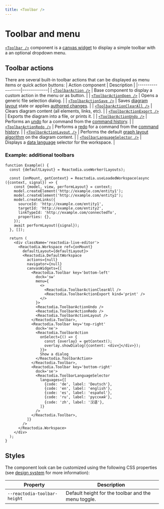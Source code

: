 ```yaml
---
title: <Toolbar />
---
```


# Toolbar and menu

[`<Toolbar />`](/docs/api/workspace/functions/Toolbar) component is a [canvas widget](/docs/components/canvas.md) to display a simple toolbar with a an optional dropdown menu.

## Toolbar actions

There are several built-in toolbar actions that can be displayed as menu items or quick action buttons:
| Action component | Description |
|------------------|-------------|
| [`<ToolbarAction />`](/docs/api/workspace/functions/ToolbarAction.md) | Base component to display a custom action in the menu or as button. |
| [`<ToolbarActionOpen />`](/docs/api/workspace/functions/ToolbarActionOpen.md) | Opens a generic file selection dialog. |
| [`<ToolbarActionSave />`](/docs/api/workspace/functions/ToolbarActionSave.md) | Saves [diagram layout](/docs/api/workspace/classes/DataDiagramModel.md#exportlayout) state or applies [authored changes](/docs/concepts/graph-authoring.md). |
| [`<ToolbarActionClearAll />`](/docs/api/workspace/functions/ToolbarActionClearAll.md) | Clears diagram content (all elements, links, etc). |
| [`<ToolbarActionExport />`](/docs/api/workspace/functions/ToolbarActionExport.md) | Exports the diagram into a file, or prints it. |
| [`<ToolbarActionUndo />`](/docs/api/workspace/functions/ToolbarActionUndo.md) | Performs an [undo](/docs/api/workspace/interfaces/CommandHistory.md#undo) for a command from the [command history](/docs/concepts/command-history.md). |
| [`<ToolbarActionRedo />`](/docs/api/workspace/functions/ToolbarActionRedo.md) | Performs a [redo](/docs/api/workspace/interfaces/CommandHistory.md#redo) for a command from the [command history](/docs/concepts/command-history.md). |
| [`<ToolbarActionLayout />`](/docs/api/workspace/functions/ToolbarActionLayout.md) | Performs the default [graph layout algorithm](/docs/concepts/graph-layout.md) on the diagram content. |
| [`<ToolbarLanguageSelector />`](/docs/api/workspace/functions/ToolbarLanguageSelector.md) | Displays a [data language](/docs/api/workspace/classes/DiagramModel.md#language) selector for the workspace. |

### Example: additional toolbars

```tsx live
function Example() {
  const {defaultLayout} = Reactodia.useWorker(Layouts);

  const {onMount, getContext} = Reactodia.useLoadedWorkspace(async ({context, signal}) => {
    const {model, view, performLayout} = context;
    model.createElement('http://example.com/entity1');
    model.createElement('http://example.com/entity2');
    model.createLinks({
      sourceId: 'http://example.com/entity1',
      targetId: 'http://example.com/entity2',
      linkTypeId: 'http://example.com/connectedTo',
      properties: {},
    });
    await performLayout({signal});
  }, []);

  return (
    <div className='reactodia-live-editor'>
      <Reactodia.Workspace ref={onMount}
        defaultLayout={defaultLayout}>
        <Reactodia.DefaultWorkspace
          actions={null}
          navigator={null}
          canvasWidgets={[
            <Reactodia.Toolbar key='bottom-left'
              dock='sw'
              menu={
                <>
                  <Reactodia.ToolbarActionClearAll />
                  <Reactodia.ToolbarActionExport kind='print' />
                </>
              }>
              <Reactodia.ToolbarActionUndo />
              <Reactodia.ToolbarActionRedo />
              <Reactodia.ToolbarActionLayout />
            </Reactodia.Toolbar>,
            <Reactodia.Toolbar key='top-right'
              dock='ne'>
              <Reactodia.ToolbarAction
                onSelect={() => {
                  const {overlay} = getContext();
                  overlay.showDialog({content: <div>🎉</div>});
                }}>
                Show a dialog
              </Reactodia.ToolbarAction>
            </Reactodia.Toolbar>,
            <Reactodia.Toolbar key='bottom-right'
              dock='se'>
              <Reactodia.ToolbarLanguageSelector
                languages={[
                  {code: 'de', label: 'Deutsch'},
                  {code: 'en', label: 'english'},
                  {code: 'es', label: 'español'},
                  {code: 'ru', label: 'русский'},
                  {code: 'zh', label: '汉语'},
                ]}
              />
            </Reactodia.Toolbar>,
          ]}
        />
      </Reactodia.Workspace>
    </div>
  );
}
```

## Styles

The component look can be customized using the following CSS properties (see [design system](/docs/concepts/design-system.mdx) for more information):

| Property | Description |
|----------|-------------|
| `--reactodia-toolbar-height` | Default height for the toolbar and the menu toggle. |
